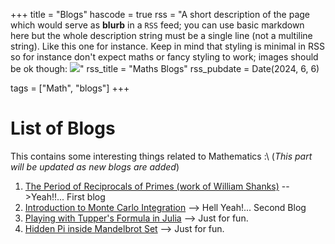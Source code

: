 +++
title = "Blogs"
hascode = true
rss = "A short description of the page which would serve as **blurb** in a `RSS` feed; you can use basic markdown here but the whole description string must be a single line (not a multiline string). Like this one for instance. Keep in mind that styling is minimal in RSS so for instance don't expect maths or fancy styling to work; images should be ok though: ![](https://upload.wikimedia.org/wikipedia/en/b/b0/Rick_and_Morty_characters.jpg)"
rss_title = "Maths Blogs"
rss_pubdate = Date(2024, 6, 6)

tags = ["Math", "blogs"]
+++

# List of Blogs

This contains some interesting things related to Mathematics :\\
(*This part will be updated as new blogs are added*)
1. [The Period of Reciprocals of Primes (work of William Shanks)](/Pages/Maths/blogs/Rec_of_prime/) -->Yeah!!... First blog
2. [Introduction to Monte Carlo Integration](/Pages/Maths/blogs/Monte_Carlo_Inte/) --> Hell Yeah!... Second Blog
3. [Playing with Tupper's Formula in Julia](/Pages/Maths/blogs/Tupper_Form/) --> Just for fun.
4. [Hidden Pi inside Mandelbrot Set](/Pages/Maths/blogs/Pi_in_Mandel/) --> Just for fun.